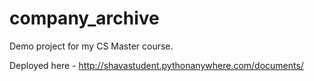 # company_archive

Demo project for my CS Master course.

Deployed here - http://shavastudent.pythonanywhere.com/documents/

